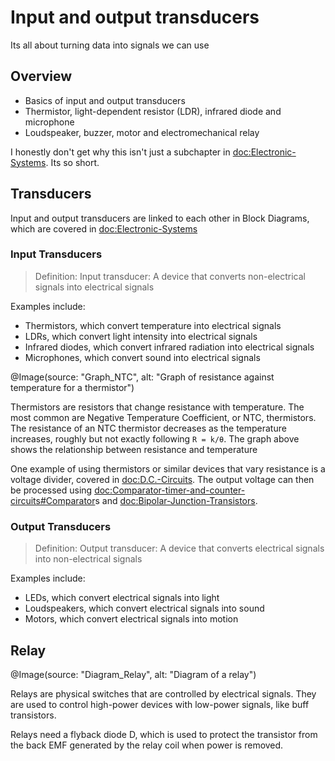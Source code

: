 # Input and output transducers

Its all about turning data into signals we can use

## Overview

- Basics of input and output transducers
- Thermistor, light-dependent resistor (LDR), infrared diode and microphone
- Loudspeaker, buzzer, motor and electromechanical relay

I honestly don't get why this isn't just a subchapter in <doc:Electronic-Systems>. Its so short.

## Transducers

Input and output transducers are linked to each other in Block Diagrams, which are covered in
<doc:Electronic-Systems>

### Input Transducers

> Definition: Input transducer: A device that converts non-electrical signals into electrical signals

Examples include:
- Thermistors, which convert temperature into electrical signals
- LDRs, which convert light intensity into electrical signals
- Infrared diodes, which convert infrared radiation into electrical signals
- Microphones, which convert sound into electrical signals

@Image(source: "Graph_NTC", alt: "Graph of resistance against temperature for a thermistor")

Thermistors are resistors that change resistance with temperature. The most common are Negative Temperature
Coefficient, or NTC, thermistors. The resistance of an NTC thermistor decreases as the temperature increases,
roughly but not exactly following `R = k/θ`. The graph above shows the relationship between resistance and temperature

One example of using thermistors or similar devices that vary resistance is a voltage divider, covered in <doc:D.C.-Circuits>.
The output voltage can then be processed using <doc:Comparator-timer-and-counter-circuits#Comparator>s and
<doc:Bipolar-Junction-Transistors>.

### Output Transducers

> Definition: Output transducer: A device that converts electrical signals into non-electrical signals

Examples include:
- LEDs, which convert electrical signals into light
- Loudspeakers, which convert electrical signals into sound
- Motors, which convert electrical signals into motion

## Relay

@Image(source: "Diagram_Relay", alt: "Diagram of a relay")

Relays are physical switches that are controlled by electrical signals. They are used to control high-power
devices with low-power signals, like buff transistors.

Relays need a flyback diode D, which is used to protect the transistor from the back EMF generated by the 
relay coil when power is removed.